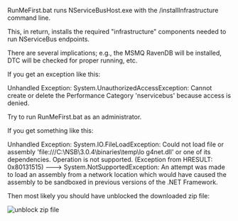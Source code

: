 <!--
title: "RunMeFirst.bat Throws An Exception"
tags: 
-->

RunMeFirst.bat runs NServiceBusHost.exe with the /installInfrastructure command line.

This, in return, installs the required "infrastructure" components needed to run NServiceBus endpoints.

There are several implications; e.g., the MSMQ RavenDB will be installed, DTC will be checked for proper running, etc.

If you get an exception like this:


Unhandled Exception: System.UnauthorizedAccessException: Cannot create or delete the Performance Category 'nservicebus' because access is denied.


Try to run RunMeFirst.bat as an administrator.

If you get something like this:


Unhandled Exception: System.IO.FileLoadException: Could not load file or assembly 'file:///C:\\NSB\\3.0.4\\binaries\\temp\\lo g4net.dll' or one of its dependencies. Operation is not supported. (Exception from HRESULT: 0x80131515) ---\> System.NotSupportedException: An attempt was made to load an assembly from a network location which would have caused the assembly to be sandboxed in previous versions of the .NET Framework.


Then most likely you should have unblocked the downloaded zip file:

![unblock zip file](https://particular.blob.core.windows.net/media/Default/images/unblock320_crossedout.png "unblock zip file")

